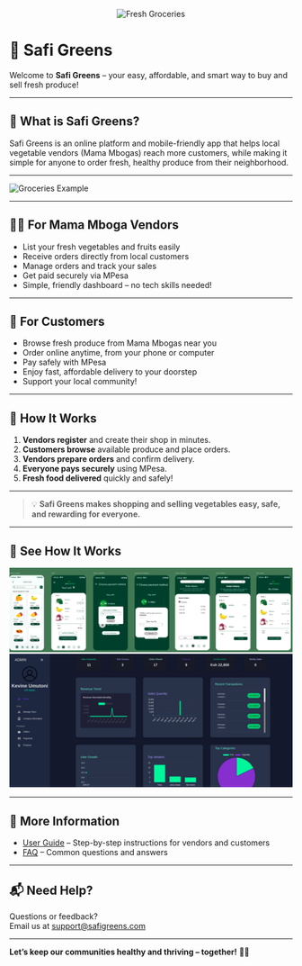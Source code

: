 <p align="center">
  <img src="https://www.gainhealth.org/sites/default/files/2025-02/dsc07855.jpg" alt="Fresh Groceries" width="600"/>
</p>

# 🥗 Safi Greens

Welcome to **Safi Greens** – your easy, affordable, and smart way to buy and sell fresh produce!

---

## 🌱 What is Safi Greens?

Safi Greens is an online platform and mobile-friendly app that helps local vegetable vendors (Mama Mbogas) reach more customers, while making it simple for anyone to order fresh, healthy produce from their neighborhood.

---

![Groceries Example](docs/assets/safi-screenshot.png)

---

## 👩‍🌾 For Mama Mboga Vendors

- List your fresh vegetables and fruits easily
- Receive orders directly from local customers
- Manage orders and track your sales
- Get paid securely via MPesa
- Simple, friendly dashboard – no tech skills needed!

---

## 🛒 For Customers

- Browse fresh produce from Mama Mbogas near you
- Order online anytime, from your phone or computer
- Pay safely with MPesa
- Enjoy fast, affordable delivery to your doorstep
- Support your local community!

---

## 🚀 How It Works

1. **Vendors register** and create their shop in minutes.
2. **Customers browse** available produce and place orders.
3. **Vendors prepare orders** and confirm delivery.
4. **Everyone pays securely** using MPesa.
5. **Fresh food delivered** quickly and safely!

---

> 💡 **Safi Greens makes shopping and selling vegetables easy, safe, and rewarding for everyone.**

---

## 📸 See How It Works

![App Screenshot](docs/assets/app-screenshots.png)
![Dashboard Screenshot](docs/assets/dash.png)

---

## 📖 More Information

- [User Guide](docs/USER_GUIDE.md) – Step-by-step instructions for vendors and customers
- [FAQ](docs/FAQ.md) – Common questions and answers

---

## 📬 Need Help?

Questions or feedback?  
Email us at [support@safigreens.com](mailto:support@safigreens.com)

---

**Let’s keep our communities healthy and thriving – together!** 🚚🥬
